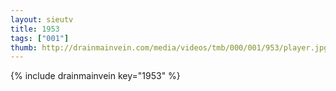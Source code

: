 ```yaml
--- 
layout: sieutv
title: 1953
tags: ["001"]
thumb: http://drainmainvein.com/media/videos/tmb/000/001/953/player.jpg
---
```

{% include drainmainvein key="1953" %} 
